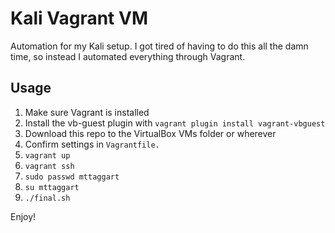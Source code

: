 # Kali Vagrant VM
Automation for my Kali setup. I got tired of having to do this all the damn time, so instead I automated everything through Vagrant.

## Usage

1. Make sure Vagrant is installed
2. Install the vb-guest plugin with `vagrant plugin install vagrant-vbguest`
3. Download this repo to the VirtualBox VMs folder or wherever
4. Confirm settings in `Vagrantfile.`
5. `vagrant up`
6. `vagrant ssh`
7. `sudo passwd mttaggart`
8. `su mttaggart`
9. `./final.sh`

Enjoy!
